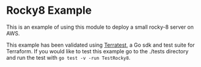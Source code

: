# Rocky8 Example

This is an example of using this module to deploy a small rocky-8 server on AWS.

This example has been validated using [Terratest](https://terratest.gruntwork.io/), a Go sdk and test suite for Terraform.
If you would like to test this example go to the ./tests directory and run the test with `go test -v -run TestRocky8`.
